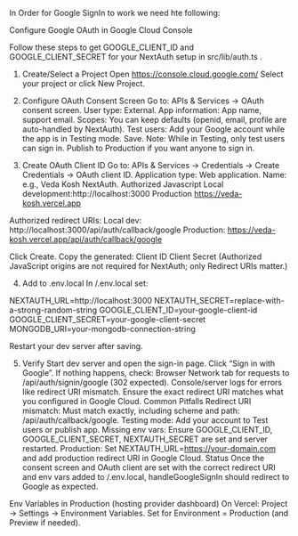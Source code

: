 In Order for Google SignIn to work we need hte following:

Configure Google OAuth in Google Cloud Console

Follow these steps to get GOOGLE_CLIENT_ID and GOOGLE_CLIENT_SECRET for your NextAuth setup in 
src/lib/auth.ts
.

1) Create/Select a Project
Open https://console.cloud.google.com/
Select your project or click New Project.

2) Configure OAuth Consent Screen
Go to: APIs & Services → OAuth consent screen.
User type: External.
App information: App name, support email.
Scopes: You can keep defaults (openid, email, profile are auto-handled by NextAuth).
Test users: Add your Google account while the app is in Testing mode.
Save.
Note: While in Testing, only test users can sign in. Publish to Production if you want anyone to sign in.

3) Create OAuth Client ID
Go to: APIs & Services → Credentials → Create Credentials → OAuth client ID.
Application type: Web application.
Name: e.g., Veda Kosh NextAuth.
Authorized Javascript
Local development:http://localhost:3000
Production https://veda-kosh.vercel.app

Authorized redirect URIs:
Local dev: http://localhost:3000/api/auth/callback/google
Production: https://veda-kosh.vercel.app/api/auth/callback/google

Click Create. Copy the generated:
Client ID
Client Secret
(Authorized JavaScript origins are not required for NextAuth; only Redirect URIs matter.)

4) Add to .env.local
In /.env.local set:

NEXTAUTH_URL=http://localhost:3000
NEXTAUTH_SECRET=replace-with-a-strong-random-string
GOOGLE_CLIENT_ID=your-google-client-id
GOOGLE_CLIENT_SECRET=your-google-client-secret
MONGODB_URI=your-mongodb-connection-string

Restart your dev server after saving.

5) Verify
Start dev server and open the sign-in page.
Click “Sign in with Google”.
If nothing happens, check:
Browser Network tab for requests to /api/auth/signin/google (302 expected).
Console/server logs for errors like redirect URI mismatch.
Ensure the exact redirect URI matches what you configured in Google Cloud.
Common Pitfalls
Redirect URI mismatch: Must match exactly, including scheme and path: /api/auth/callback/google.
Testing mode: Add your account to Test users or publish app.
Missing env vars: Ensure GOOGLE_CLIENT_ID, GOOGLE_CLIENT_SECRET, NEXTAUTH_SECRET are set and server restarted.
Production: Set NEXTAUTH_URL=https://your-domain.com and add production redirect URI in Google Cloud.
Status
Once the consent screen and OAuth client are set with the correct redirect URI and env vars added to /.env.local, 
handleGoogleSignIn
 should redirect to Google as expected.


Env Variables in Production (hosting provider dashboard)
On Vercel: Project → Settings → Environment Variables.
Set for Environment = Production (and Preview if needed).